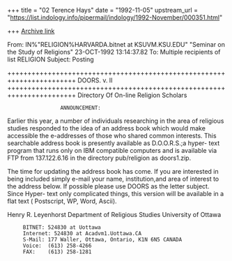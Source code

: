 +++
title = "02 Terence Hays"
date = "1992-11-05"
upstream_url = "https://list.indology.info/pipermail/indology/1992-November/000351.html"

+++
[Archive link](https://list.indology.info/pipermail/indology/1992-November/000351.html)

From: IN%"RELIGION%HARVARDA.bitnet at KSUVM.KSU.EDU"   "Seminar on the Study of
 Religions" 23-OCT-1992 13:14:37.82
To:      Multiple recipients of list RELIGION <RELIGION at HARVARDA.BITNET>
Subject: Posting

 +++++++++++++++++++++++++++++++++++++++++++++++++++++++++++++++++++++++
                      DOORS. v. II
 +++++++++++++++++++++++++++++++++++++++++++++++++++++++++++++++++++++++
        Directory  Of  On-line  Religion Scholars


                     ANNOUNCEMENT:

   Earlier this year, a number of  individuals  researching  in
   the area of religious studies  responded to  the idea of
   an address book   which would make accessible the  e-addresses
   of  those who shared common interests. This  searchable
   address book is presently   available as  D.O.O.R.S.;a hyper-
   text  program that runs only on IBM compatible computers
   and  is available  via  FTP from 137.122.6.16 in the
   directory pub/religion as doors1.zip.

   The time for updating the address book has come. If you
   are interested in being included  simply e-mail your name,
   institution,and area of interest to the address below. If
   possible please use DOORS as the letter subject. Since Hyper-
   text only complicated things, this version will be available
   in a flat text ( Postscript, WP, Word, Ascii).







Henry R. Leyenhorst
Department of Religious Studies
University of Ottawa

         BITNET: 524830 at Uottawa
         Internet: 524830 at Acadvm1.Uottawa.CA
         S-Mail: 177 Waller, Ottawa, Ontario, K1N 6N5 CANADA
         Voice:  (613) 258-4266
         FAX:    (613) 258-1281




